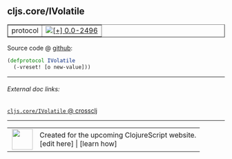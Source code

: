 ## cljs.core/IVolatile



 <table border="1">
<tr>
<td>protocol</td>
<td><a href="https://github.com/cljsinfo/cljs-api-docs/tree/0.0-2496"><img valign="middle" alt="[+] 0.0-2496" title="Added in 0.0-2496" src="https://img.shields.io/badge/+-0.0--2496-lightgrey.svg"></a> </td>
</tr>
</table>









Source code @ [github](https://github.com/clojure/clojurescript/blob/r2498/src/cljs/cljs/core.cljs#L405-L406):

```clj
(defprotocol IVolatile
  (-vreset! [o new-value]))
```

<!--
Repo - tag - source tree - lines:

 <pre>
clojurescript @ r2498
└── src
    └── cljs
        └── cljs
            └── <ins>[core.cljs:405-406](https://github.com/clojure/clojurescript/blob/r2498/src/cljs/cljs/core.cljs#L405-L406)</ins>
</pre>

-->

---



###### External doc links:

[`cljs.core/IVolatile` @ crossclj](http://crossclj.info/fun/cljs.core.cljs/IVolatile.html)<br>

---

 <table>
<tr><td>
<img valign="middle" align="right" width="48px" src="http://i.imgur.com/Hi20huC.png">
</td><td>
Created for the upcoming ClojureScript website.<br>
[edit here] | [learn how]
</td></tr></table>

[edit here]:https://github.com/cljsinfo/cljs-api-docs/blob/master/cljsdoc/cljs.core/IVolatile.cljsdoc
[learn how]:https://github.com/cljsinfo/cljs-api-docs/wiki/cljsdoc-files

<!--

This information was too distracting to show to readers, but I'll leave it
commented here since it is helpful to:

- pretty-print the data used to generate this document
- and show how to retrieve that data



The API data for this symbol:

```clj
{:ns "cljs.core",
 :name "IVolatile",
 :type "protocol",
 :full-name-encode "cljs.core/IVolatile",
 :source {:code "(defprotocol IVolatile\n  (-vreset! [o new-value]))",
          :title "Source code",
          :repo "clojurescript",
          :tag "r2498",
          :filename "src/cljs/cljs/core.cljs",
          :lines [405 406]},
 :methods [{:name "-vreset!",
            :signature ["[o new-value]"],
            :docstring nil}],
 :full-name "cljs.core/IVolatile",
 :history [["+" "0.0-2496"]]}

```

Retrieve the API data for this symbol:

```clj
;; from Clojure REPL
(require '[clojure.edn :as edn])
(-> (slurp "https://raw.githubusercontent.com/cljsinfo/cljs-api-docs/catalog/cljs-api.edn")
    (edn/read-string)
    (get-in [:symbols "cljs.core/IVolatile"]))
```

-->
